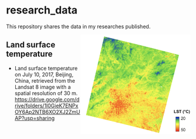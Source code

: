# research_data
This repository shares the data in my researches published.


<img src="lst_2017_07_10_beijing.png" width=300 align=right>


## Land surface temperature
- Land surface temperature on July 10, 2017, Beijing, China, retrieved from the Landsat 8 image with a spatial resolution of 30 m.
https://drive.google.com/drive/folders/1l0GieK7ENPxOY6Ap2NTB6XO2XJ2ZmUAP?usp=sharing
